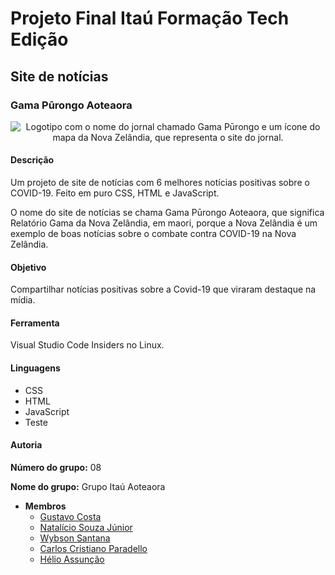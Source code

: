 # Projeto Final Itaú Formação Tech Edição
## Site de notícias
### Gama Pūrongo Aoteaora

<p style="text-align: center">
  <img src="assets/images/logotype-purple.svg" alt="Logotipo com o nome do jornal chamado Gama Pūrongo e um ícone do mapa da Nova Zelândia, que representa o site do jornal.">
</p>

#### Descrição

Um projeto de site de notícias com 6 melhores notícias positivas sobre o COVID-19. Feito em puro CSS, HTML e JavaScript. 

O nome do site de notícias se chama Gama Pūrongo Aoteaora, que significa Relatório Gama da Nova Zelândia, em maori, porque a Nova Zelândia é um exemplo de boas notícias sobre o combate contra COVID-19 na Nova Zelândia. 

#### Objetivo

Compartilhar notícias positivas sobre a Covid-19 que viraram destaque na mídia.

#### Ferramenta

Visual Studio Code Insiders no Linux.

#### Linguagens

- CSS
- HTML
- JavaScript
- Teste

#### Autoria

**Número do grupo:** 08

**Nome do grupo:** Grupo Itaú Aoteaora

- **Membros**
  - [Gustavo Costa](https://github.com/gusbemacbe)
  - [Natalício Souza Júnior](https://github.com/nataliciojr)
  - [Wybson Santana](https://github.com/WybsonSantana)
  - [Carlos Cristiano Paradello](https://github.com/Carlos-Cristiano917)
  - [Hélio Assunção](https://github.com/nataliciojr)
